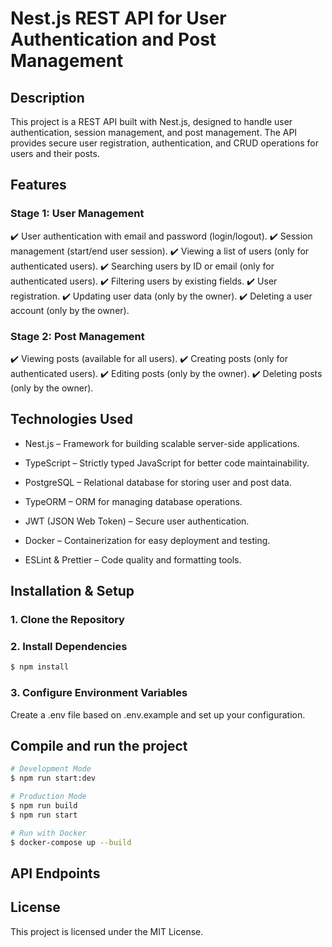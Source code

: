 # Nest.js REST API for User Authentication and Post Management

## Description

This project is a REST API built with Nest.js, designed to handle user authentication, session management, and post management. The API provides secure user registration, authentication, and CRUD operations for users and their posts.

## Features

### Stage 1: User Management

✔️ User authentication with email and password (login/logout).
✔️ Session management (start/end user session).
✔️ Viewing a list of users (only for authenticated users).
✔️ Searching users by ID or email (only for authenticated users).
✔️ Filtering users by existing fields.
✔️ User registration.
✔️ Updating user data (only by the owner).
✔️ Deleting a user account (only by the owner).

### Stage 2: Post Management

✔️ Viewing posts (available for all users).
✔️ Creating posts (only for authenticated users).
✔️ Editing posts (only by the owner).
✔️ Deleting posts (only by the owner).

## Technologies Used

- Nest.js – Framework for building scalable server-side applications.

- TypeScript – Strictly typed JavaScript for better code maintainability.

- PostgreSQL – Relational database for storing user and post data.

- TypeORM – ORM for managing database operations.

- JWT (JSON Web Token) – Secure user authentication.

- Docker – Containerization for easy deployment and testing.

- ESLint & Prettier – Code quality and formatting tools.


## Installation & Setup

### 1. Clone the Repository

### 2. Install Dependencies

```bash
$ npm install
```

### 3. Configure Environment Variables
Create a .env file based on .env.example and set up your configuration.

## Compile and run the project

```bash
# Development Mode
$ npm run start:dev

# Production Mode
$ npm run build
$ npm run start

# Run with Docker
$ docker-compose up --build
```

## API Endpoints



## License

This project is licensed under the MIT License.
